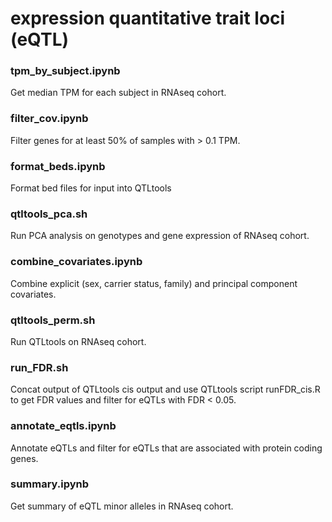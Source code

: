 # expression quantitative trait loci (eQTL)

### tpm_by_subject.ipynb

Get median TPM for each subject in RNAseq cohort.

### filter_cov.ipynb

Filter genes for at least 50% of samples with > 0.1 TPM.

### format_beds.ipynb

Format bed files for input into QTLtools

### qtltools_pca.sh

Run PCA analysis on genotypes and gene expression of RNAseq cohort.

### combine_covariates.ipynb

Combine explicit (sex, carrier status, family) and principal component covariates.

### qtltools_perm.sh

Run QTLtools on RNAseq cohort.

### run_FDR.sh

Concat output of QTLtools cis output and use QTLtools script runFDR_cis.R to get FDR values and filter for eQTLs with FDR < 0.05.

### annotate_eqtls.ipynb

Annotate eQTLs and filter for eQTLs that are associated with protein coding genes.

### summary.ipynb

Get summary of eQTL minor alleles in RNAseq cohort.

